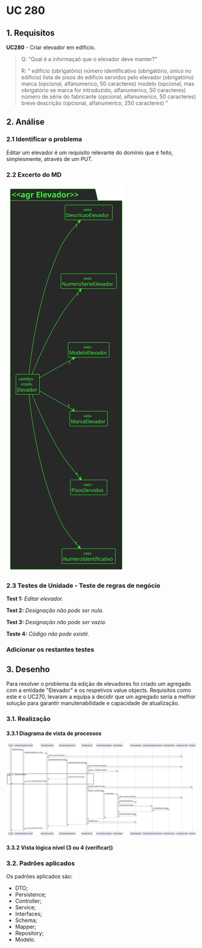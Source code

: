 # UC 280

## 1. Requisitos


**UC280** - Criar elevador em edifício.

> Q: "Qual é a informaçaõ que o elevador deve manter?"
>
> R: "
>    edificio (obrigatório)
>    número identificativo (obrigatório, único no edificio)
>    lista de pisos do edificio servidos pelo elevador (obrigatório)
>    marca (opcional, alfanumerico, 50 caracteres)
>    modelo (opcional, mas obrigatório se marca for introduzido, alfanumerico, 50 caracteres)
>    número de série do fabricante (opcional, alfanumerico, 50 caracteres)
>    breve descrição (opcional, alfanumerico, 250 caracteres)
>"

## 2. Análise

### 2.1 Identificar o problema

Editar um elevador é um requisito relevante do domínio que é feito, simplesmente, através de um PUT.

### 2.2 Excerto do MD

![excerpt diagram](ed280.svg "ed280.svg")

### 2.3 Testes de Unidade - Teste de regras de negócio

**Test 1:** *Editar elevador.*

**Test 2:** *Designação não pode ser nula.*

**Test 3:** *Designação não pode ser vazia.*

**Teste 4:** *Código não pode existir.*

### Adicionar os restantes testes



## 3. Desenho

Para resolver o problema da edição de elevadores foi criado um agregado com a entidade "Elevador" e os respetivos value objects. Requisitos como este e o UC270, levaram a equipa a decidir que um agregado seria a melhor solução para garantir manutenabilidade e capacidade de atualização.

### 3.1. Realização

#### 3.3.1 Diagrama de vista de processos

![vp](vp280.svg "vp280.svg")

#### 3.3.2 Vista lógica nível (3 ou 4 (verificar))


### 3.2. Padrões aplicados

Os padrões aplicados são:

- DTO;
- Persistence;
- Controller;
- Service;
- Interfaces;
- Schema;
- Mapper;
- Repository;
- Modelo.

